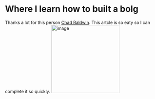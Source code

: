 # Where I learn how to built a bolg
Thanks a lot for this person [Chad Baldwin](https://chadbaldwin.net/2021/03/14/how-to-build-a-sql-blog.html).
This artcle is so eaty so I can complete it so quickly.
<img width="223" alt="image" src="https://github.com/2024html/carol-cola.github.io/assets/156045022/18c0c1a2-f584-42d2-ab5d-67da4d5f36a4">
